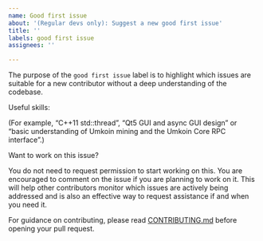 ```yaml
---
name: Good first issue
about: '(Regular devs only): Suggest a new good first issue'
title: ''
labels: good first issue
assignees: ''

---
```


The purpose of the `good first issue` label is to highlight which issues are suitable for a new contributor without a deep understanding of the codebase.

Useful skills:

(For example, “C++11 std::thread”, “Qt5 GUI and async GUI design” or “basic understanding of Umkoin mining and the Umkoin Core RPC interface”.)

Want to work on this issue?

You do not need to request permission to start working on this. You are encouraged to comment on the issue if you are planning to work on it. This will help other contributors monitor which issues are actively being addressed and is also an effective way to request assistance if and when you need it.

For guidance on contributing, please read [CONTRIBUTING.md](https://github.com/umkoin/umkoin/blob/master/CONTRIBUTING.md) before opening your pull request.
